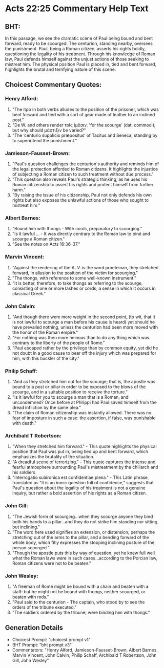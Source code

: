 # Acts 22:25 Commentary Help Text

## BHT:
In this passage, we see the dramatic scene of Paul being bound and bent forward, ready to be scourged. The centurion, standing nearby, oversees the punishment. Paul, being a Roman citizen, asserts his rights boldly, questioning the legality of his treatment. Through his knowledge of Roman law, Paul defends himself against the unjust actions of those seeking to mistreat him. The physical position Paul is placed in, tied and bent forward, highlights the brutal and terrifying nature of this scene.

## Choicest Commentary Quotes:
### Henry Alford:
1. "The προ in both verbs alludes to the position of the prisoner, which was bent forward and tied with a sort of gear made of leather to an inclined post." 
2. "De W. and others render τοῖς ἱμᾶσιν, 'for the scourge' (dat. commodi); but why should μάστιξιν be varied?" 
3. "The ‘centurio supplicio præpositus’ of Tacitus and Seneca, standing by to superintend the punishment."

### Jamieson-Fausset-Brown:
1. "Paul's question challenges the centurion's authority and reminds him of the legal protection afforded to Roman citizens. It highlights the injustice of subjecting a Roman citizen to such treatment without due process."
2. "This question also reveals Paul's strategic thinking, as he uses his Roman citizenship to assert his rights and protect himself from further harm."
3. "By raising the issue of his citizenship, Paul not only defends his own rights but also exposes the unlawful actions of those who sought to mistreat him."

### Albert Barnes:
1. "Bound him with thongs - With cords, preparatory to scourging."
2. "Is it lawful ... - It was directly contrary to the Roman law to bind and scourge a Roman citizen."
3. "See the notes on Acts 16:36-37."

### Marvin Vincent:
1. "Against the rendering of the A. V. is the word proeteinan, they stretched forward, in allusion to the position of the victim for scourging."
2. "The thongs, with reference to some well-known instrument."
3. "It is better, therefore, to take thongs as referring to the scourge, consisting of one or more lashes or cords, a sense in which it occurs in classical Greek."

### John Calvin:
1. "And though there were more weight in the second point, (to wit, that it is not lawful to scourge a man before his cause is heard) yet should he have prevailed nothing, unless the centurion had been more moved with the honor of the Roman empire."
2. "For nothing was then more heinous than to do any thing which was contrary to the liberty of the people of Rome."
3. "Paul escaped rather by the privilege than by common equity, yet did he not doubt in a good cause to bear off the injury which was prepared for him, with this buckler of the city."

### Philip Schaff:
1. "And as they stretched him out for the scourge; that is, the apostle was bound to a post or pillar in order to be exposed to the blows of the scourge, and in a suitable position to receive the torture."
2. "Is it lawful for you to scourge a man that is a Roman, and uncondemned? Once before at Philippi had Paul saved himself from the dread infliction by the same plea."
3. "The claim of Roman citizenship was instantly allowed. There was no fear of imposture in such a case: the assertion, if false, was punishable with death."

### Archibald T Robertson:
1. "When they stretched him forward." - This quote highlights the physical position that Paul was put in, being tied up and bent forward, which emphasizes the brutality of the situation.
2. "A dreadful scene of terrorizing." - This quote captures the intense and fearful atmosphere surrounding Paul's mistreatment by the chiliarch and his soldiers.
3. "Interrogatio subironica est confidentiae plena." - This Latin phrase, translated as "It is an ironic question full of confidence," suggests that Paul's question about the legality of his treatment is not a genuine inquiry, but rather a bold assertion of his rights as a Roman citizen.

### John Gill:
1. "The Jewish form of scourging...when they scourge anyone they bind both his hands to a pillar...and they do not strike him standing nor sitting, but inclining."
2. "The word here used signifies an extension, or distension; perhaps the stretching out of the arms to the pillar, and a bending forward of the whole body, which fitly expresses the stooping inclining posture of the person scourged."
3. "Though the apostle puts this by way of question, yet he knew full well what the Roman laws were in such cases...according to the Porcian law, Roman citizens were not to be beaten."

### John Wesley:
1. "A freeman of Rome might be bound with a chain and beaten with a staff: but he might not be bound with thongs, neither scourged, or beaten with rods."
2. "Paul said to the centurion - The captain, who stood by to see the orders of the tribune executed."
3. "The soldiers ordered by the tribune, were binding him with thongs."


## Generation Details
- Choicest Prompt: "choicest prompt v1"
- BHT Prompt: "bht prompt v3"
- Commentators: "Henry Alford, Jamieson-Fausset-Brown, Albert Barnes, Marvin Vincent, John Calvin, Philip Schaff, Archibald T Robertson, John Gill, John Wesley"
